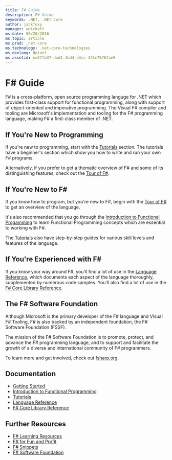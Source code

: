```yaml
---
title: F# Guide
description: F# Guide 
keywords: .NET, .NET Core
author: jackfoxy
manager: wpickett
ms.date: 06/20/2016
ms.topic: article
ms.prod: .net-core
ms.technology: .net-core-technologies
ms.devlang: dotnet
ms.assetid: ea27fb37-dad1-4bd4-a3cc-4f5c70767ae9
---
```


# F# Guide

F# is a cross-platform, open source programming languge for .NET which provides first-class support for functional programming, along with support of object-oriented and imperative programming.  The Visual F# compiler and tooling are Microsoft's implementation and tooling for the F# programming language, making F# a first-class member of .NET.

## If You're New to Programming

If you're new to programming, start with the [Tutorials](tutorials/index.md) section.  The tutorials have a beginner's section which show you how to write and run your own F# programs.

Alternatively, if you prefer to get a thematic overview of F# and some of its distinguishing features, check out the [Tour of F#](tour.md).

## If You're New to F# #

If you know how to program, but you're new to F#, begin with the [Tour of F#](tour.md) to get an overview of the language.

It's also recommended that you go through the [Introduction to Functional Progamming](introduction-to-functional-programming/index.md) to learn Functional Programming concepts which are essential to working with F#.

The [Tutorials](tutorials/index.md) also have step-by-step guides for various skill levels and features of the language.

## If You're Experienced with F# #

If you know your way around F#, you'll find a lot of use in the [Language Reference](language-reference/index.md), which documents each aspect of the language thoroughly, supplemented by numerous code samples.  You'll also find a lot of use in the [F# Core Library Reference](https://msdn.microsoft.com/visualfsharpdocs/conceptual/fsharp-core-library-reference).

## The F# Software Foundation

Although Microsoft is the primary developer of the F# language and Visual F# Tooling, F# is also backed by an independent foundation, the F# Software Foundation (FSSF).

The mission of the F# Software Foundation is to promote, protect, and advance the F# programming language, and to support and facilitate the growth of a diverse and international community of F# programmers.

To learn more and get involved, check out [fsharp.org](http://fsharp.org).

## Documentation

* [Getting Started](tutorials/getting-started/index.md)
* [Introduction to Functional Programming](introduction-to-functional-programming/index.md)
* [Tutorials](tutorials/index.md)
* [Language Reference](language-reference/index.md)
* [F# Core Library Reference](https://msdn.microsoft.com/visualfsharpdocs/conceptual/fsharp-core-library-reference)

## Further Resources

* [F# Learning Resources](http://fsharp.org/learn.html)
* [F# for Fun and Profit](https://swlaschin.gitbooks.io/fsharpforfunandprofit/content/)
* [F# Snippets](http://www.fssnip.net)
* [F# Software Foundation](http://fsharp.org)